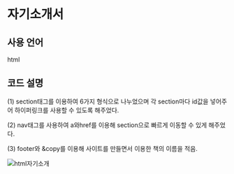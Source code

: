 # 자기소개서
 
 ## 사용 언어
 html
 
 ## 코드 설명
 (1) section태그를 이용하여 6가지 형식으로 나누었으며 각 section마다 id값을 넣어주어 하이퍼링크를 사용할 수 있도록 해주었다.
 
 (2) nav태그를 사용하여 a와href를 이용해 section으로 빠르게 이동할 수 있게 해주었다.
 
 (3) footer와 &copy를 이용해 사이트를 만들면서 이용한 책의 이름을 적음.
 
![html자기소개](https://user-images.githubusercontent.com/93521099/159751565-46b369c2-e907-4f8c-af1f-f6112c36f46f.png)
